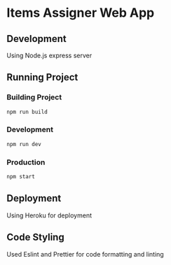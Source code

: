 # Items Assigner Web App

## Development
Using Node.js express server

## Running Project

### Building Project
```bash
npm run build
```

### Development 
```bash
npm run dev
```
### Production
```bash
npm start
```

## Deployment
Using Heroku for deployment

## Code Styling
Used Eslint and Prettier for code formatting and linting
